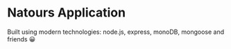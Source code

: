 # Natours Application

Built using modern technologies: node.js, express, monoDB, mongoose and friends 😀
